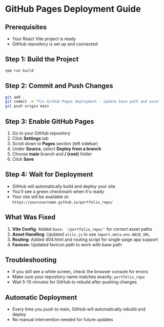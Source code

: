# GitHub Pages Deployment Guide

## Prerequisites
- Your React Vite project is ready
- GitHub repository is set up and connected

## Step 1: Build the Project
```bash
npm run build
```

## Step 2: Commit and Push Changes
```bash
git add .
git commit -m "Fix GitHub Pages deployment - update base path and asset handling"
git push origin main
```

## Step 3: Enable GitHub Pages
1. Go to your GitHub repository
2. Click **Settings** tab
3. Scroll down to **Pages** section (left sidebar)
4. Under **Source**, select **Deploy from a branch**
5. Choose **main** branch and **/ (root)** folder
6. Click **Save**

## Step 4: Wait for Deployment
- GitHub will automatically build and deploy your site
- You'll see a green checkmark when it's ready
- Your site will be available at: `https://yourusername.github.io/portfolio_repo/`

## What Was Fixed
1. **Vite Config**: Added `base: '/portfolio_repo/'` for correct asset paths
2. **Asset Handling**: Updated `utils.js` to use `import.meta.env.BASE_URL`
3. **Routing**: Added 404.html and routing script for single-page app support
4. **Favicon**: Updated favicon path to work with base path

## Troubleshooting
- If you still see a white screen, check the browser console for errors
- Make sure your repository name matches exactly: `portfolio_repo`
- Wait 5-10 minutes for GitHub to rebuild after pushing changes

## Automatic Deployment
- Every time you push to main, GitHub will automatically rebuild and deploy
- No manual intervention needed for future updates
